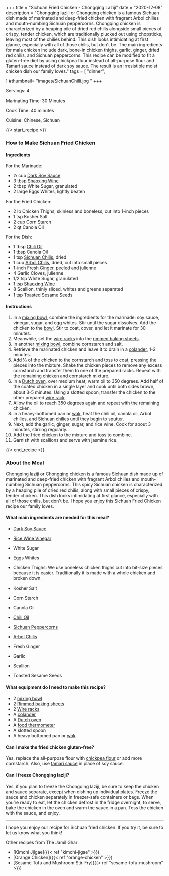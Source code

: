 +++
title = "Sichuan Fried Chicken - Chongqing Laziji"
date = "2020-12-08"
description = "Chongqing laziji or Chongqing chicken is a famous Sichuan dish made of marinated and deep-fried chicken with fragrant Arbol chilies and mouth-numbing Sichuan peppercorns. Chongqing chicken is characterized by a heaping pile of dried red chilis alongside small pieces of crispy, tender chicken, which are traditionally plucked out using chopsticks, leaving most of the chilies behind. This dish looks intimidating at first glance, especially with all of those chilis, but don't be. The main ingredients for mala chicken include dark, bone-in chicken thighs, garlic, ginger, dried red chilis, and Sichuan peppercorns. This recipe can be modified to fit a gluten-free diet by using chickpea flour instead of all-purpose flour and Tamari sauce instead of dark soy sauce. The result is an irresistible moist chicken dish our family loves."
tags = [
    "dinner",
    
]
#thumbnail= "images/SichuanChilli.jpg "
+++

Servings: 4 <!--more-->

Marinating Time: 30 Minutes 

Cook Time: 40 minutes

Cuisine: Chinese, Sichuan  

{{< start_recipe >}}

### How to Make Sichuan Fried Chicken

#### Ingredients  

For the Marinade: 

* ⅓ cup [Dark Soy Sauce](https://amzn.to/2QxWP6L) 
* 3 tbsp [Shaoxing Wine](https://amzn.to/3xSkT5T)
* 2 tbsp White Sugar, granulated
* 2 large Eggs Whites, lightly beaten 

For the Fried Chicken:

* 2 lb Chicken Thighs, skinless and boneless, cut into 1-inch pieces 
* 1 tsp Kosher Salt
* 2 cup Corn Starch
* 2 qt Canola Oil 

For the Dish: 

* 1 tbsp [Chili Oil](https://amzn.to/3lo3sUi)
* 1 tbsp Canola Oil
* 1 tsp [Sichuan Chilis](https://amzn.to/2OEuomZ), dried
* 1 cup [Arbol Chilis](https://amzn.to/3c4M7M9), dried, cut into small pieces 
* 1-inch Fresh Ginger, peeled and julienne
* 4 Garlic Cloves, julienne
* 1/2 tsp White Sugar, granulated 
* 1 tsp [Shaoxing Wine](https://amzn.to/3xSkT5T)
* 8 Scallion, thinly sliced, whites and greens separated
* 1 tsp Toasted Sesame Seeds

#### Instructions 

1. In a [mixing bowl](https://amzn.to/3EC3u3G), combine the ingredients for the marinade: soy sauce, vinegar, sugar, and egg whites. Stir until the sugar dissolves. Add the chicken to the [bowl](https://amzn.to/3EC3u3G). Stir to coat, cover, and let it marinate for 30 minutes.  
2. Meanwhile, set the [wire racks](https://amzn.to/3GeXFK9) into the [rimmed baking sheets](https://amzn.to/3rJGAUq). 
3. In another [mixing bowl](https://amzn.to/3EC3u3G), combine cornstarch and salt. 
4. Retrieve the marinated chicken and leave it to drain in a [colander](https://amzn.to/3rCmvzl), 1-2 minutes. 
5. Add ⅓ of the chicken to the cornstarch and toss to coat, pressing the pieces into the mixture. Shake the chicken pieces to remove any excess cornstarch and transfer them to one of the prepared racks. Repeat with the remaining chicken and cornstarch mixture. 
6. In a [Dutch oven](https://amzn.to/3Epj4Qc), over medium heat, warm oil to 350 degrees. Add half of the coated chicken in a single layer and cook until both sides brown, about 3-5 minutes. Using a slotted spoon, transfer the chicken to the other prepared [wire rack](https://amzn.to/3GeXFK9). 
7. Allow the oil to reach 350 degrees again and repeat with the remaining chicken. 
8. In a heavy-bottomed pan or [wok](https://amzn.to/3rAkyDH), heat the chili oil, canola oil, Arbol chilies, and Sichuan chilies until they begin to sputter. 
9. Next, add the garlic, ginger, sugar, and rice wine. Cook for about 3 minutes, stirring regularly. 
10. Add the fried chicken to the mixture and toss to combine. 
11. Garnish with scallions and serve with jasmine rice. 

{{< end_recipe >}}

### About the Meal 

Chongqing laziji or Chongqing chicken is a famous Sichuan dish made up of marinated and deep-fried chicken with fragrant Arbol chilies and mouth-numbing Sichuan peppercorns. This spicy Sichuan chicken is characterized by a heaping pile of dried red chilis, along with small pieces of crispy, tender chicken. This dish looks intimidating at first glance, especially with all of those chilis, but don't be. I hope you enjoy this Sichuan Fried Chicken recipe our family loves.

#### What main ingredients are needed for this meal?

* [Dark Soy Sauce](https://amzn.to/2QxWP6L) 

* [Rice Wine Vinegar](https://amzn.to/3feHUZc)

* White Sugar

* Eggs Whites

* Chicken Thighs: We use boneless chicken thighs cut into bit-size pieces because it is easier. Traditionally it is made with a whole chicken and broken down. 

* Kosher Salt

* Corn Starch

* Canola Oil 

* [Chili Oil](https://amzn.to/3lo3sUi)

* [Sichuan Peppercorns](https://amzn.to/3oqrHoi)

* [Arbol Chilis](https://amzn.to/3c4M7M9)

* Fresh Ginger

* Garlic 

* Scallion

* Toasted Sesame Seeds

#### What equipment do I need to make this recipe?

* 2 [mixing bowl](https://amzn.to/3EC3u3G)
* 2 [Rimmed baking sheets](https://amzn.to/3rJGAUq)
* 2 [Wire racks](https://amzn.to/3GeXFK9)
* A [colander](https://amzn.to/3rCmvzl)
* A [Dutch oven](https://amzn.to/3bVhcBR)
* A [food thermometer](https://amzn.to/3IhxhB8)
* A slotted spoon
* A heavy bottomed pan or [wok](https://amzn.to/3rAkyDH)

#### Can I make the fried chicken gluten-free?

Yes, replace the all-purpose flour with [chickpea flour](https://amzn.to/30F0Vf2) or add more cornstarch. Also, use [tamari sauce](https://amzn.to/30F0uBo) in place of soy sauce.

#### Can I freeze Chongqing laziji?

Yes, if you plan to freeze the Chongqing laziji, be sure to keep the chicken and sauce separate, except when dishing up individual plates. Freeze the sauce and chicken separately in freezer-safe containers or bags. When you’re ready to eat, let the chicken defrost in the fridge overnight; to serve, bake the chicken in the oven and warm the sauce in a pan. Toss the chicken with the sauce, and enjoy.

---- 

I hope you enjoy our recipe for Sichuan fried chicken. If you try it, be sure to let us know what you think!

Other recipes from The Jamil Ghar:

* [Kimchi Jjigae]({{< ref "kimchi-jigae" >}})
* [Orange Chicken]({{< ref "orange-chicken" >}})
* [Sesame Tofu and Mushroom Stir-Fry]({{< ref "sesame-tofu-mushroom" >}})
